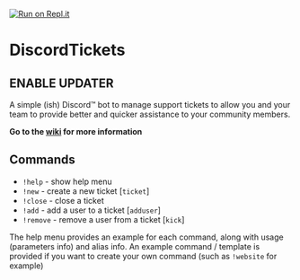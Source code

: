 [![Run on Repl.it](https://repl.it/badge/github/eartharoid/DiscordTickets)](https://repl.it/github/eartharoid/DiscordTickets)
# DiscordTickets
## ENABLE UPDATER
A simple (ish) Discord™️ bot to manage support tickets to allow you and your team to provide better and quicker assistance to your community members.

**Go to the [wiki](https://github.com/Eartharoid/DiscordTickets/wiki) for more information**

## Commands
- `!help` - show help menu
- `!new` -  create a new ticket [`ticket`]
- `!close` - close a ticket
- `!add` - add a user to a ticket [`adduser`]
- `!remove` - remove a user from a ticket [`kick`]

The help menu provides an example for each command, along with usage (parameters info) and alias info.
An example command / template is provided if you want to create your own command (such as `!website` for example)
